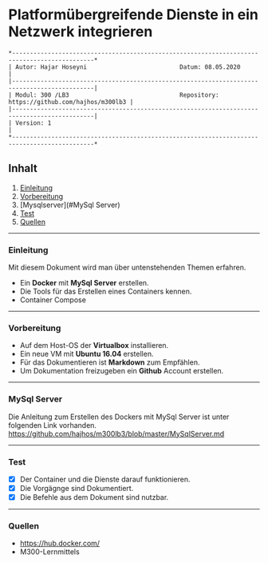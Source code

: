 # Platformübergreifende Dienste in ein Netzwerk integrieren
``` 
*---------------------------------------------------------------------------------------------*
| Autor: Hajar Hoseyni                          Datum: 08.05.2020                             |
|---------------------------------------------------------------------------------------------|
| Modul: 300 /LB3                               Repository: https://github.com/hajhos/m300lb3 |
|---------------------------------------------------------------------------------------------|
| Version: 1                                                                                  |
*---------------------------------------------------------------------------------------------*
```
## Inhalt
1. [Einleitung](#Einleitung)
2. [Vorbereitung](#Vorbereitung)
3. [Mysqlserver](#MySql Server)
4. [Test](#Test)
5. [Quellen](#Quellen)
___
### Einleitung
Mit diesem Dokument wird man über untenstehenden Themen erfahren.
- Ein **Docker** mit **MySql Server** erstellen.
- Die Tools für das Erstellen eines Containers kennen.
- Container Compose
___
### Vorbereitung
- Auf dem Host-OS der **Virtualbox** installieren.
- Ein neue VM mit **Ubuntu 16.04** erstellen.
- Für das Dokumentieren ist **Markdown** zum Empfählen.
- Um Dokumentation freizugeben ein **Github** Account erstellen.
___
### MySql Server
Die Anleitung zum Erstellen des Dockers mit MySql Server ist unter folgenden Link vorhanden.
https://github.com/hajhos/m300lb3/blob/master/MySqlServer.md
___
### Test
- [x] Der Container und die Dienste darauf funktionieren.
- [x] Die Vorgägnge sind Dokumentiert.
- [x] Die Befehle aus dem Dokument sind nutzbar.
___
### Quellen
- https://hub.docker.com/
- M300-Lernmittels
